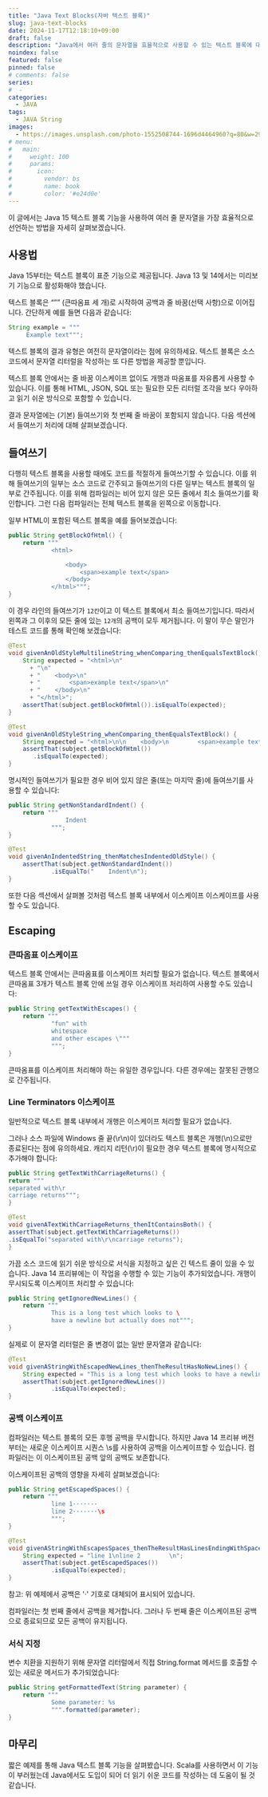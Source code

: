 ```yaml
---
title: "Java Text Blocks(자바 텍스트 블록)"
slug: java-text-blocks
date: 2024-11-17T12:18:10+09:00
draft: false
description: "Java에서 여러 줄의 문자열을 효율적으로 사용할 수 있는 텍스트 블록에 대해서 설명합니다."
noindex: false
featured: false
pinned: false
# comments: false
series:
#  - 
categories:
  - JAVA
tags:
  - JAVA String
images:
  - https://images.unsplash.com/photo-1552508744-1696d4464960?q=80&w=2940&auto=format&fit=crop&ixlib=rb-4.0.3
# menu:
#   main:
#     weight: 100
#     params:
#       icon:
#         vendor: bs
#         name: book
#         color: '#e24d0e'
---
```


이 글에서는 Java 15 텍스트 블록 기능을 사용하여 여러 줄 문자열을 가장 효율적으로 선언하는 방법을 자세히 살펴보겠습니다.


## 사용법

Java 15부터는 텍스트 블록이 표준 기능으로 제공됩니다. Java 13 및 14에서는 미리보기 기능으로 활성화해야 했습니다.

텍스트 블록은 “”” (큰따옴표 세 개)로 시작하여 공백과 줄 바꿈(선택 사항)으로 이어집니다. 간단하게 예를 들면 다음과 같습니다:

```java
String example = """
     Example text""";
```

텍스트 블록의 결과 유형은 여전히 문자열이라는 점에 유의하세요. 텍스트 블록은 소스 코드에서 문자열 리터럴을 작성하는 또 다른 방법을 제공할 뿐입니다.

텍스트 블록 안에서는 줄 바꿈 이스케이프 없이도 개행과 따옴표를 자유롭게 사용할 수 있습니다. 이를 통해 HTML, JSON, SQL 또는 필요한 모든 리터럴 조각을 보다 우아하고 읽기 쉬운 방식으로 포함할 수 있습니다.

결과 문자열에는 (기본) 들여쓰기와 첫 번째 줄 바꿈이 포함되지 않습니다. 다음 섹션에서 들여쓰기 처리에 대해 살펴보겠습니다.


## 들여쓰기

다행히 텍스트 블록을 사용할 때에도 코드를 적절하게 들여쓰기할 수 있습니다. 이를 위해 들여쓰기의 일부는 소스 코드로 간주되고 들여쓰기의 다른 일부는 텍스트 블록의 일부로 간주됩니다. 이를 위해 컴파일러는 비어 있지 않은 모든 줄에서 최소 들여쓰기를 확인합니다. 그런 다음 컴파일러는 전체 텍스트 블록을 왼쪽으로 이동합니다.

일부 HTML이 포함된 텍스트 블록을 예를 들어보겠습니다:

```java
public String getBlockOfHtml() {
    return """
            <html>

                <body>
                    <span>example text</span>
                </body>
            </html>""";
}
```

이 경우 <html> 라인의 들여쓰기가 `12칸`이고 이 텍스트 블록에서 최소 들여쓰기입니다. 따라서 <html> 왼쪽과 그 이후의 모든 줄에 있는 `12개`의 공백이 모두 제거됩니다. 이 말이 무슨 말인가 테스트 코드를 통해 확인해 보겠습니다:

```java
@Test
void givenAnOldStyleMultilineString_whenComparing_thenEqualsTextBlock() {
    String expected = "<html>\n"
      + "\n" 
      + "    <body>\n"
      + "        <span>example text</span>\n"
      + "    </body>\n"
      + "</html>";
    assertThat(subject.getBlockOfHtml()).isEqualTo(expected);
}

@Test
void givenAnOldStyleString_whenComparing_thenEqualsTextBlock() {
    String expected = "<html>\n\n    <body>\n        <span>example text</span>\n    </body>\n</html>";
    assertThat(subject.getBlockOfHtml())
       .isEqualTo(expected);
}
```

명시적인 들여쓰기가 필요한 경우 비어 있지 않은 줄(또는 마지막 줄)에 들여쓰기를 사용할 수 있습니다:

```java
public String getNonStandardIndent() {
    return """
                Indent
            """;
}

@Test
void givenAnIndentedString_thenMatchesIndentedOldStyle() {
    assertThat(subject.getNonStandardIndent())
            .isEqualTo("    Indent\n");
}
```

또한 다음 섹션에서 살펴볼 것처럼 텍스트 블록 내부에서 이스케이프 이스케이프를 사용할 수도 있습니다.


## Escaping

### 큰따옴표 이스케이프

텍스트 블록 안에서는 큰따옴표를 이스케이프 처리할 필요가 없습니다. 텍스트 블록에서 큰따옴표 3개가 텍스트 블록 안에 쓰일 경우 이스케이프 처리하여 사용할 수도 있습니다:

```java
public String getTextWithEscapes() {
    return """
            "fun" with
            whitespace
            and other escapes \"""
            """;
}
```

큰따옴표를 이스케이프 처리해야 하는 유일한 경우입니다. 다른 경우에는 잘못된 관행으로 간주됩니다.

### Line Terminators 이스케이프

일반적으로 텍스트 블록 내부에서 개행은 이스케이프 처리할 필요가 없습니다.

그러나 소스 파일에 Windows 줄 끝(\r\n)이 있더라도 텍스트 블록은 개행(\n)으로만 종료된다는 점에 유의하세요. 캐리지 리턴(\r)이 필요한 경우 텍스트 블록에 명시적으로 추가해야 합니다:

```java
public String getTextWithCarriageReturns() {
return """
separated with\r
carriage returns""";
}

@Test
void givenATextWithCarriageReturns_thenItContainsBoth() {
assertThat(subject.getTextWithCarriageReturns())
.isEqualTo("separated with\r\ncarriage returns");
}
```

가끔 소스 코드에 읽기 쉬운 방식으로 서식을 지정하고 싶은 긴 텍스트 줄이 있을 수 있습니다. Java 14 프리뷰에는 이 작업을 수행할 수 있는 기능이 추가되었습니다. 개행이 무시되도록 이스케이프 처리할 수 있습니다:

```java
public String getIgnoredNewLines() {
    return """
            This is a long test which looks to \
            have a newline but actually does not""";
}
```

실제로 이 문자열 리터럴은 줄 변경이 없는 일반 문자열과 같습니다:

```java
@Test
void givenAStringWithEscapedNewLines_thenTheResultHasNoNewLines() {
    String expected = "This is a long test which looks to have a newline but actually does not";
    assertThat(subject.getIgnoredNewLines())
            .isEqualTo(expected);
}
```


### 공백 이스케이프

컴파일러는 텍스트 블록의 모든 후행 공백을 무시합니다. 하지만 Java 14 프리뷰 버전부터는 새로운 이스케이프 시퀀스 \s를 사용하여 공백을 이스케이프할 수 있습니다. 컴파일러는 이 이스케이프된 공백 앞의 공백도 보존합니다.

이스케이프된 공백의 영향을 자세히 살펴보겠습니다:

```java
public String getEscapedSpaces() {
    return """
            line 1·······
            line 2·······\s
            """;
}

@Test
void givenAStringWithEscapesSpaces_thenTheResultHasLinesEndingWithSpaces() {
    String expected = "line 1\nline 2        \n";
    assertThat(subject.getEscapedSpaces())
            .isEqualTo(expected);
}
```

참고: 위 예제에서 공백은 '·' 기호로 대체되어 표시되어 있습니다.

컴파일러는 첫 번째 줄에서 공백을 제거합니다. 그러나 두 번째 줄은 이스케이프된 공백으로 종료되므로 모든 공백이 유지됩니다.


### 서식 지정

변수 치환을 지원하기 위해 문자열 리터럴에서 직접 String.format 메서드를 호출할 수 있는 새로운 메서드가 추가되었습니다:

```java
public String getFormattedText(String parameter) {
    return """
            Some parameter: %s
            """.formatted(parameter);
}
```


## 마무리

짧은 예제를 통해 Java 텍스트 블록 기능을 살펴봤습니다. Scala를 사용하면서 이 기능이 부러웠는데 Java에서도 도입이 되어 더 읽기 쉬운 코드를 작성하는 데 도움이 될 것 같습니다.


